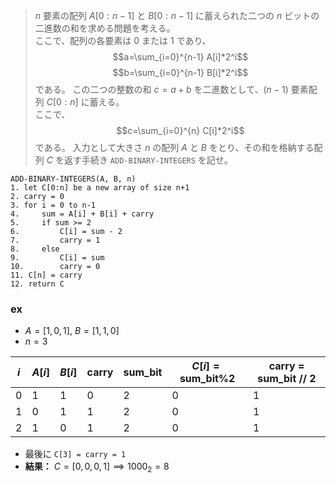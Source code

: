 <!--
<script type="text/javascript" async
  src="https://cdnjs.cloudflare.com/ajax/libs/mathjax/2.7.7/MathJax.js?config=TeX-MML-AM_CHTML">
</script>
-->
> $n$ 要素の配列 $A[0:n-1]$ と $B[0:n-1]$ に蓄えられた二つの $n$ ビットの二進数の和を求める問題を考える。<br>
> ここで、配列の各要素は $0$ または $1$ であり、
>$$a=\sum_{i=0}^{n-1} A[i]*2^i$$
>$$b=\sum_{i=0}^{n-1} B[i]*2^i$$
>である。
>この二つの整数の和 $c=a+b$ を二進数として、$(n-1)$ 要素配列 $C[0:n]$ に蓄える。<br>
>ここで、
>$$c=\sum_{i=0}^{n} C[i]*2^i$$
>である。
>入力として大きさ $n$ の配列 $A$ と $B$ をとり、その和を格納する配列 $C$ を返す手続き `ADD-BINARY-INTEGERS` を記せ。

```
ADD-BINARY-INTEGERS(A, B, n)
1. let C[0:n] be a new array of size n+1
2. carry = 0
3. for i = 0 to n-1
4.     sum = A[i] + B[i] + carry
5.     if sum >= 2
6.         C[i] = sum - 2
7.         carry = 1
8.     else
9.         C[i] = sum
10.        carry = 0
11. C[n] = carry
12. return C
```

### ex

- $A = [1, 0, 1]$, $B = [1, 1, 0]$
- $n = 3$

| $i$ | $A[i]$ | $B[i]$ | carry | sum_bit | $C[i] = \text{sum\_bit} \% 2$ | carry = sum_bit // 2 |
|------|----------|----------|-------|---------|-------------------------------|---------------------|
| 0    | 1        | 1        | 0     | 2       | 0                             | 1                   |
| 1    | 0        | 1        | 1     | 2       | 0                             | 1                   |
| 2    | 1        | 0        | 1     | 2       | 0                             | 1                   |

- 最後に `C[3] = carry = 1`
- **結果：**
$C = [0, 0, 0, 1] \implies 1000_2 = 8$

